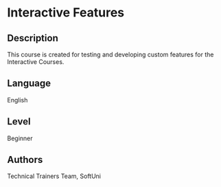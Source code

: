 # Interactive Features

## Description
This course is created for testing and developing custom features for the Interactive Courses.

## Language
English

## Level
Beginner

## Authors
Technical Trainers Team, SoftUni
